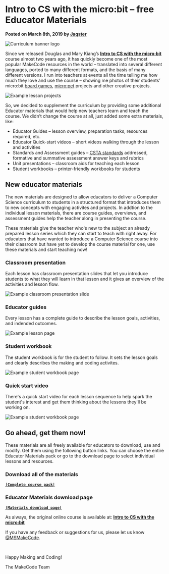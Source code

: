 # Intro to CS with the micro:bit – free Educator Materials

**Posted on March 8th, 2019 by [Jaqster](https://github.com/jaqster)**

![Curriculum banner logo](/static/blog/microbit/csintro-educator/curriculum-header.jpg)

Since we released Douglas and Mary Kiang’s **[Intro to CS with the micro:bit](https://makecode.microbit.org/courses/csintro)** course almost two years ago, it has quickly become one of the most popular MakeCode resources in the world – translated into several different languages, ported to many different formats, and the basis of many different versions. I run into teachers at events all the time telling me how much they love and use the course – showing me photos of their students’ micro:bit [board games](https://makecode.microbit.org/courses/csintro/conditionals/project#board-game-example), [micro:pet](https://makecode.microbit.org/courses/csintro/making/project) projects and other creative projects. 

![Example lesson projects](/static/blog/microbit/csintro-educator/project-examples.jpg)

So, we decided to supplement the curriculum by providing some additional Educator materials that would help new teachers learn and teach the course. We didn’t change the course at all, just added some extra materials, like:

* Educator Guides – lesson overview, preparation tasks, resources required, etc.
* Educator Quick-start videos – short videos walking through the lesson and activities
* Standards and Assessment guides – [CSTA standards](https://www.csteachers.org/page/standards) addressed, formative and summative assessment answer keys and rubrics
* Unit presentations – classroom aids for teaching each lesson
* Student workbooks – printer-friendly workbooks for students

## New educator materials

The new materials are designed to allow educators to deliver a Computer Science curriculum to students in a structured format that introduces them to new concepts with engaging activites and projects. In addtion to the individual lesson materials, there are course guides, overviews, and assessment guides help the teacher along in presenting the course.

These materials give the teacher who's new to the subject an already prepared lesson series which they can start to teach with right away. For educators that have wanted to introduce a Computer Science course into their classroom but have yet to develop the course material for one, use these materials and start teaching now!

### Classroom presentation

Each lesson has classroom presentation slides that let you introduce students to what they will learn in that lesson and it gives an overview of the activities and lesson flow.

![Example classroom presentation slide](/static/blog/microbit/csintro-educator/class-present-example.jpg)

### Educator guides

Every lesson has a complete guide to describe the lesson goals, activities, and indended outcomes.

![Example lesson page](/static/blog/microbit/csintro-educator/lesson-example.jpg)

### Student workbook

The student workbook is for the student to follow. It sets the lesson goals and clearly describes the making and coding activites.

![Example student workbook page](/static/blog/microbit/csintro-educator/workbook-example.jpg)

### Quick start video

There's a quick start video for each lesson sequence to help spark the student's interest and get them thinking about the lessons they'll be working on.

![Example student workbook page](/static/blog/microbit/csintro-educator/qs-video-example.jpg)

## Go ahead, get them now!

These materials are all freely available for educators to download, use and modify. Get them using the following button links. You can choose the entire Educator Materials pack or go to the download page to select individual lessons and resources.

### Download all of the materials

**[`|Complete course pack|`](https://1drv.ms/u/s!AqsgsTyHBmRBhFofN7NDsaf1Y2DZ)**

### Educator Materials download page

**[`|Materials download page|`](https://makecode.microbit.org/courses/csintro-educator)**

As always, the original online course is available at: **[Intro to CS with the micro:bit](https://makecode.microbit.org/courses/csintro)**

If you have any feedback or suggestions for us, please let us know [@MSMakeCode](https://twitter.com/MSMakeCode).

<br/>

Happy Making and Coding!

The MakeCode Team